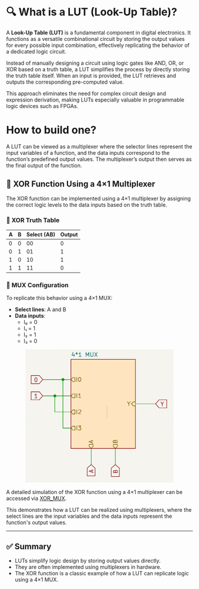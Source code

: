 # 🔍 What is a LUT (Look-Up Table)?

A **Look-Up Table (LUT)** is a fundamental component in digital electronics. It functions as a versatile combinational circuit by storing the output values for every possible input combination, effectively replicating the behavior of a dedicated logic circuit.

Instead of manually designing a circuit using logic gates like AND, OR, or XOR based on a truth table, a LUT simplifies the process by directly storing the truth table itself. When an input is provided, the LUT retrieves and outputs the corresponding pre-computed value.

This approach eliminates the need for complex circuit design and expression derivation, making LUTs especially valuable in programmable logic devices such as FPGAs.

# How to build one?

A LUT can be viewed as a multiplexer where the selector lines represent the input variables of a function, and the data inputs correspond to the function’s predefined output values. The multiplexer’s output then serves as the final output of the function.

## 🔄 XOR Function Using a 4×1 Multiplexer

The XOR function can be implemented using a 4×1 multiplexer by assigning the correct logic levels to the data inputs based on the truth table.

### 🧮 XOR Truth Table

| A | B | Select (AB) | Output |
|---|---|--------------|--------|
| 0 | 0 | 00           |   0    |
| 0 | 1 | 01           |   1    |
| 1 | 0 | 10           |   1    |
| 1 | 1 | 11           |   0    |

### 🧩 MUX Configuration

To replicate this behavior using a 4×1 MUX:
- **Select lines**: A and B
- **Data inputs**:
  - I₀ = 0
  - I₁ = 1
  - I₂ = 1
  - I₃ = 0

<p align="center">
  <img src="assets/XOR_MUX.png" alt="XOR using 4x1 Multiplexer" width="400"/>
</p>

A detailed simulation of the XOR function using a 4×1 multiplexer can be accessed via [XOR_MUX](https://circuitverse.org/users/335760/projects/xor_mux-25da6eb6-d3a2-4ed3-93e5-1d5b224fb42e).

This demonstrates how a LUT can be realized using multiplexers, where the select lines are the input variables and the data inputs represent the function's output values.

---

## ✅ Summary

- LUTs simplify logic design by storing output values directly.
- They are often implemented using multiplexers in hardware.
- The XOR function is a classic example of how a LUT can replicate logic using a 4×1 MUX.
